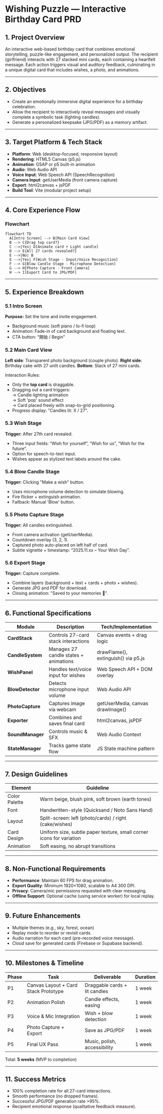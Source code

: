 # Wishing Puzzle — Interactive Birthday Card PRD

## 1. Project Overview
An interactive web-based birthday card that combines emotional storytelling, puzzle-like engagement, and personalized output. The recipient (girlfriend) interacts with 27 stacked mini cards, each containing a heartfelt message. Each action triggers visual and auditory feedback, culminating in a unique digital card that includes wishes, a photo, and animations.

---

## 2. Objectives
- Create an emotionally immersive digital experience for a birthday celebration.
- Allow the recipient to interactively reveal messages and visually complete a symbolic task (lighting candles).
- Generate a personalized keepsake (JPG/PDF) as a memory artifact.

---

## 3. Target Platform & Tech Stack
- **Platform**: Web (desktop-focused, responsive layout)
- **Rendering**: HTML5 Canvas (p5.js)
- **Animation**: GSAP or p5 built-in animation
- **Audio**: Web Audio API
- **Voice Input**: Web Speech API (SpeechRecognition)
- **Camera Input**: getUserMedia (front camera capture)
- **Export**: html2canvas + jsPDF
- **Build Tool**: Vite (modular project setup)

---

## 4. Core Experience Flow

### Flowchart
```mermaid
flowchart TD
  A[Intro Screen] --> B[Main Card View]
  B --> C{Drag top card?}
  C -->|Yes| D[Animate card + Light candle]
  D --> E{All 27 cards revealed?}
  E -->|No| B
  E -->|Yes| F[Wish Stage - Input/Voice Recognition]
  F --> G[Blow Candle Stage - Microphone Detection]
  G --> H[Photo Capture - Front Camera]
  H --> I[Export Card to JPG/PDF]
```

---

## 5. Experience Breakdown

### 5.1 Intro Screen
**Purpose:** Set the tone and invite engagement.
- Background music (soft piano / lo-fi loop)
- Animation: Fade-in of card background and floating text.
- CTA button: "開始 / Begin"

### 5.2 Main Card View
**Left side**: Transparent photo background (couple photo).
**Right side**: Birthday cake with 27 unlit candles.
**Bottom**: Stack of 27 mini cards.

Interaction Rules:
- Only the **top card** is draggable.
- Dragging out a card triggers:  
  → Candle lighting animation  
  → Soft 'pop' sound effect  
  → Card placed freely with snap-to-grid positioning.
- Progress display: "Candles lit: X / 27".

### 5.3 Wish Stage
**Trigger:** After 27th card revealed.
- Three input fields: “Wish for yourself”, “Wish for us”, “Wish for the future”.
- Option for speech-to-text input.
- Wishes appear as stylized text labels around the cake.

### 5.4 Blow Candle Stage
**Trigger:** Clicking "Make a wish" button.
- Uses microphone volume detection to simulate blowing.
- Fire flicker + extinguish animation.
- Fallback: Manual 'Blow' button.

### 5.5 Photo Capture Stage
**Trigger:** All candles extinguished.
- Front camera activation (getUserMedia).
- Countdown overlay (3, 2, 1).
- Captured photo auto-placed on left half of card.
- Subtle vignette + timestamp: “2025.11.xx – Your Wish Day”.

### 5.6 Export Stage
**Trigger:** Capture complete.
- Combine layers (background + text + cards + photo + wishes).
- Generate JPG and PDF for download.
- Closing animation: "Saved to your memories 💖".

---

## 6. Functional Specifications

| Module | Description | Tech/Implementation |
|---------|--------------|--------------------|
| **CardStack** | Controls 27-card stack interactions | Canvas events + drag logic |
| **CandleSystem** | Manages 27 candle states + animations | drawFlame(), extinguish() via p5.js |
| **WishPanel** | Handles text/voice input for wishes | Web Speech API + DOM overlay |
| **BlowDetector** | Detects microphone input volume | Web Audio API |
| **PhotoCapture** | Captures image via webcam | getUserMedia, canvas drawImage() |
| **Exporter** | Combines and saves final card | html2canvas, jsPDF |
| **SoundManager** | Controls music & SFX | Web Audio Context |
| **StateManager** | Tracks game state flow | JS State machine pattern |

---

## 7. Design Guidelines

| Element | Guideline |
|----------|-----------|
| Color Palette | Warm beige, blush pink, soft brown (earth tones) |
| Font | Handwritten-style (Quicksand / Noto Sans Hand) |
| Layout | Split-screen: left (photo/cards) / right (cake/wishes) |
| Card Design | Uniform size, subtle paper texture, small corner icons for variation |
| Animation | Soft easing, no abrupt transitions |

---

## 8. Non-Functional Requirements
- **Performance**: Maintain 60 FPS for drag animation.
- **Export Quality**: Minimum 1920×1080, scalable to A4 300 DPI.
- **Privacy**: Camera/mic permissions requested with clear messaging.
- **Offline Support**: Optional cache (using service worker) for local replay.

---

## 9. Future Enhancements
- Multiple themes (e.g., sky, forest, ocean)
- Replay mode to reorder or revisit cards.
- Audio narration for each card (pre-recorded voice message).
- Cloud save for generated cards (Firebase or Supabase backend).

---

## 10. Milestones & Timeline

| Phase | Task | Deliverable | Duration |
|--------|------|--------------|-----------|
| P1 | Canvas Layout + Card Stack Prototype | Draggable cards + lit candles | 1 week |
| P2 | Animation Polish | Candle effects, easing | 1 week |
| P3 | Voice & Mic Integration | Wish + blow detection | 1 week |
| P4 | Photo Capture + Export | Save as JPG/PDF | 1 week |
| P5 | Final UX Pass | Music, polish, accessibility | 1 week |

Total: **5 weeks** (MVP to completion)

---

## 11. Success Metrics
- 100% completion rate for all 27-card interactions.
- Smooth performance (no dropped frames).
- Successful JPG/PDF generation rate >95%.
- Recipient emotional response (qualitative feedback measure).

